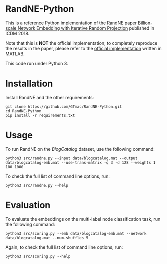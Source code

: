 # RandNE-Python
This is a reference Python implementation of the RandNE paper [Billion-scale Network Embedding with Iterative Random Projection](https://zw-zhang.github.io/files/2018_ICDM_RandNE.pdf) published in ICDM 2018.

Note that this is **NOT** the official implementation; to completely reproduce the results in the paper, please refer to the [official implementation](https://github.com/ZW-ZHANG/RandNE) written in MATLAB.

This code run under Python 3.

# Installation
Install RandNE and the other requirements:

	git clone https://github.com/GTmac/RandNE-Python.git
	cd RandNE-Python
	pip install -r requirements.txt

# Usage
To run RandNE on the *BlogCatalog* dataset, use the following command:

``python3 src/randne.py --input data/blogcatalog.mat --output data/blogcatalog-emb.mat --use-trans-matrix -q 3 -d 128 --weights 1 100 1000``

To check the full list of command line options, run:

``python3 src/randne.py --help``

# Evaluation
To evaluate the embeddings on the multi-label node classification task, run the following command:

``python3 src/scoring.py --emb data/blogcatalog-emb.mat --network data/blogcatalog.mat --num-shuffles 5``

Again, to check the full list of command line options, run:

``python3 src/scoring.py --help``
